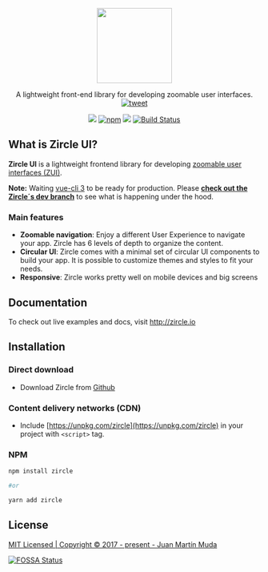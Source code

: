 <p align="center">
  <a href="http://zircle.io">
    <img src="docs/_images/logo-bold.svg" width="150">
  </a>
</p>

<p align="center">
  A lightweight front-end library for developing zoomable user interfaces. <a href="https://twitter.com/intent/tweet?text=Wow%21+Checkout+%23ZircleUI%2C+an+Open+Source+project+to+build+Zoomable+User+Interfaces--%3E+&url=https%3A%2F%2Fgithub.com%2FzircleUI%2FzircleUI"><img alt="tweet" src="https://img.shields.io/twitter/url/https/github.com/zircleUI/zircleUI.svg?style=social"></a>

</p>

<p align="center">
  <a href="https://www.npmjs.com/package/zircle"><img src="https://img.shields.io/npm/v/zircle.svg"></a>
  <a href="https://vuejs.org/"><img alt="npm" src="https://img.shields.io/badge/vue-2.x-brightgreen.svg"></a>
<a href="https://app.fossa.io/projects/git%2Bgithub.com%2FzircleUI%2FzircleUI?ref=badge_shield" alt="FOSSA Status"><img src="https://app.fossa.io/api/projects/git%2Bgithub.com%2FzircleUI%2FzircleUI.svg?type=shield"/></a>
  <a href="https://travis-ci.org/zircleUI/zircleUI"><img alt="Build Status" src="https://travis-ci.org/zircleUI/zircleUI.svg?branch=master"></a>
</p>

## What is Zircle UI?

**Zircle UI** is a lightweight frontend library for developing [zoomable user interfaces (ZUI)](https://en.wikipedia.org/wiki/Zooming_user_interface).

**Note:** Waiting [vue-cli 3](https://github.com/vuejs/vue-cli) to be ready for production. Please [**check out the Zircle´s dev branch**](https://github.com/zircleUI/zircleUI/tree/dev) to see what is happening under the hood.

### Main features
-  **Zoomable navigation**: Enjoy a different User Experience to navigate your app. Zircle has 6 levels of depth to organize the content.
-  **Circular UI**: Zircle comes with a minimal set of circular UI components to build your app. It is possible to customize themes and styles to fit your needs.
-  **Responsive**: Zircle works pretty well on mobile devices and big screens

## Documentation
To check out live examples and docs, visit http://zircle.io

## Installation

### Direct download 
* Download Zircle from [Github](https://github.com/zircleUI/zircleUI/tree/master/dist)

### Content delivery networks (CDN)

* Include [https://unpkg.com/zircle](https://unpkg.com/zircle) in your project with ```<script>``` tag.

### NPM

```bash 
npm install zircle

#or

yarn add zircle
```

## License
[MIT Licensed | Copyright © 2017 - present - Juan Martín Muda](https://raw.githubusercontent.com/zircleUI/zircleUI/master/LICENSE)

[![FOSSA Status](https://app.fossa.io/api/projects/git%2Bgithub.com%2FzircleUI%2FzircleUI.svg?type=large)](https://app.fossa.io/projects/git%2Bgithub.com%2FzircleUI%2FzircleUI?ref=badge_large)